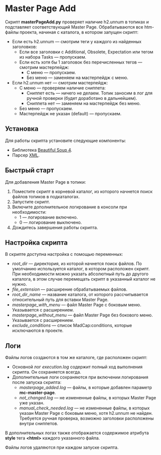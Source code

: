 # Master Page Add

Скрипт **masterPageAdd.py** проверяет наличие h2.unnum в топиках и подставляет соответствующий Master Page.
Обрабатываются все htm-файлы проекта, начиная с каталога, в котором запущен скрипт:
* Если есть h2.unnum — смотрим теги у каждого из найденных заголовков:
  - Если все заголовки с Additional, Obsolete, Expectation или тегом из набора Tasks — пропускаем.
  - Если есть хотя бы 1 заголовок без перечисленных тегов — смотрим мастерпейдж:
    + С меню — пропускаем.
    + Без меню — заменяем на мастерпейдж с меню.
* Если h2.unnum нет — смотрим мастерпейдж:
  - С меню — проверяем наличие сниппета:
    + Сниппет есть — ничего не делаем. Топик заносим в лог для ручной проверки (будет доработано в дальнейшем).
    + Сниппета нет — заменяем на мастерпейдж без меню.
  - Без меню — пропускаем.
  - Мастерпейдж не указан (default) — пропускаем.

## Установка

Для работы скрипта установите следующие компоненты:

* Библиотека [Beautiful Soup 4](https://www.crummy.com/software/BeautifulSoup/bs4/doc.ru/bs4ru.html).
* Парсер [XML](https://www.crummy.com/software/BeautifulSoup/bs4/doc.ru/bs4ru.html#parser-installation).

## Быстрый старт

Для добавления Master Page в топики:

1. Поместите скрипт в корневой каталог, из которого начнется поиск файлов топиков в подкаталогах.
2. Запустите скрипт.
3. Включите дополнительное логирование в консоли при необходимости:
   * 1 — логирование включено.
   * 0 — логирование выключено.
4. Дождитесь завершения работы скрипта.

## Настройка скрипта

В скрипте доступна настройка с помощью переменных:

* _root_dir_ — директория, из которой начнется поиск файлов. По умолчанию используется каталог, в котором расположен скрипт.
При необходимости можно указать абсолютный путь до другого каталога, в этом случае перемещать скрипт в указанный каталог не нужно.
* _file_extension_ — расширение обрабатываемых файлов.
* _root_dir_name_ — название каталога, от которого рассчитывается относительный путь для вставки Master Page.
* _masterpage_with_menu_ — файл Master Page с боковым меню. Указывается с расширением.
* _masterpage_without_menu_ — файл Master Page без бокового меню. Указывается с расширением.
* _exclude_conditions_ — список MadCap:conditions, которые исключаются в проекте.

## Логи

Файлы логов создаются в том же каталоге, где расположен скрипт:

* Основной лог _execution.log_ содержит полный ход выполнения скрипта. Он сохраняется всегда.
* Дополнительные логи сохраняются при включении логирования после запуска скрипта:
  * _masterpage_added.log_ — файлы, в которые добавлен параметр **mc-master-page**.
  * _not_changed.log_ — не измененные файлы, в которых Master Page уже указан.
  * _manual_check_needed.log_ — не измененные файлы, в которых указан Master Page с боковым меню, хотя h2.unnum не найден.
    Требуется ручная проверка, возможно заголовки расположены внутри сниппетов.

В дополнительных логах также отображается содержимое атрибута **style** тега **\<html\>** каждого указанного файла.

Файлы логов удаляются при каждом запуске скрипта.